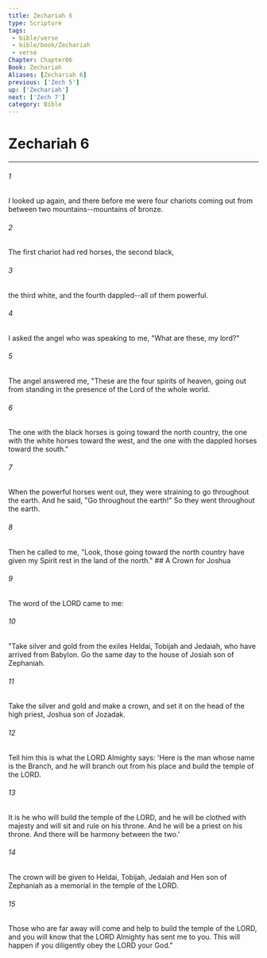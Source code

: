 ```yaml
---
title: Zechariah 6
type: Scripture
tags:
 - bible/verse
 - bible/book/Zechariah
 - verse
Chapter: Chapter06
Book: Zechariah
Aliases: [Zechariah 6]
previous: ['Zech 5']
up: ['Zechariah']
next: ['Zech 7']
category: Bible
---
```

# Zechariah 6

***


###### 1 
I looked up again, and there before me were four chariots coming out from between two mountains--mountains of bronze. 

###### 2 
The first chariot had red horses, the second black, 

###### 3 
the third white, and the fourth dappled--all of them powerful. 

###### 4 
I asked the angel who was speaking to me, "What are these, my lord?" 

###### 5 
The angel answered me, "These are the four spirits of heaven, going out from standing in the presence of the Lord of the whole world. 

###### 6 
The one with the black horses is going toward the north country, the one with the white horses toward the west, and the one with the dappled horses toward the south." 

###### 7 
When the powerful horses went out, they were straining to go throughout the earth. And he said, "Go throughout the earth!" So they went throughout the earth. 

###### 8 
Then he called to me, "Look, those going toward the north country have given my Spirit rest in the land of the north." ## A Crown for Joshua 

###### 9 
The word of the LORD came to me: 

###### 10 
"Take silver and gold from the exiles Heldai, Tobijah and Jedaiah, who have arrived from Babylon. Go the same day to the house of Josiah son of Zephaniah. 

###### 11 
Take the silver and gold and make a crown, and set it on the head of the high priest, Joshua son of Jozadak. 

###### 12 
Tell him this is what the LORD Almighty says: 'Here is the man whose name is the Branch, and he will branch out from his place and build the temple of the LORD. 

###### 13 
It is he who will build the temple of the LORD, and he will be clothed with majesty and will sit and rule on his throne. And he will be a priest on his throne. And there will be harmony between the two.' 

###### 14 
The crown will be given to Heldai, Tobijah, Jedaiah and Hen son of Zephaniah as a memorial in the temple of the LORD. 

###### 15 
Those who are far away will come and help to build the temple of the LORD, and you will know that the LORD Almighty has sent me to you. This will happen if you diligently obey the LORD your God." 
